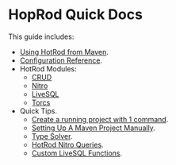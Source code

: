 # HopRod Quick Docs

This guide includes:

- [Using HotRod from Maven](./maven/maven.md).
- [Configuration Reference](./config/configuration-file-structure.md).
- HotRod Modules:
    - [CRUD](module-crud.md)
    - [Nitro](module-nitro.md)
    - [LiveSQL](module-livesql.md)
    - [Torcs](module-torcs.md)
- Quick Tips.
    - [Create a running project with 1 command](maven/maven-arquetype.md).
    - [Setting Up A Maven Project Manually](./hello-world/creating-a-new-project.md).
    - [Type Solver](config/type-solver.md).
    - [HotRod Nitro Queries](nitro/nitro.md).
    - [Custom LiveSQL Functions](livesql/custom-database-functions.md).
